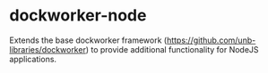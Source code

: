 # dockworker-node
Extends the base dockworker framework (https://github.com/unb-libraries/dockworker) to provide additional functionality for NodeJS applications.
